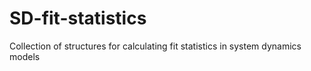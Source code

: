 # SD-fit-statistics
Collection of structures for calculating fit statistics in system dynamics models
